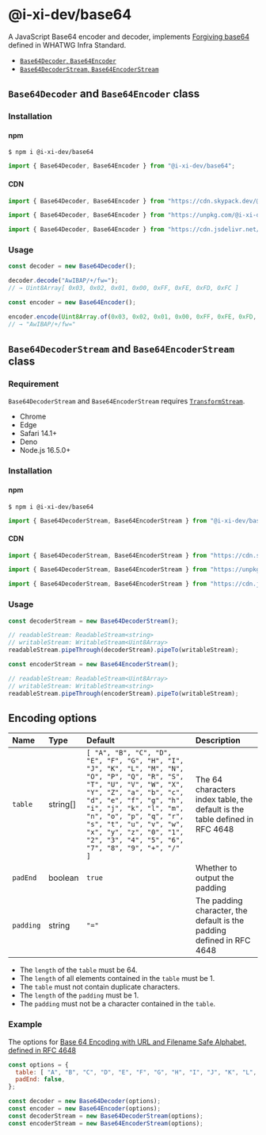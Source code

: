 # @i-xi-dev/base64

A JavaScript Base64 encoder and decoder, implements [Forgiving base64](https://infra.spec.whatwg.org/#forgiving-base64) defined in WHATWG Infra Standard.

- [`Base64Decoder`, `Base64Encoder`](#base64decoder-and-base64encoder-class)
- [`Base64DecoderStream`, `Base64EncoderStream`](#base64decoderstream-and-base64encoderstream-class)


## `Base64Decoder` and `Base64Encoder` class


### Installation

#### npm

```console
$ npm i @i-xi-dev/base64
```

```javascript
import { Base64Decoder, Base64Encoder } from "@i-xi-dev/base64";
```

#### CDN

```javascript
import { Base64Decoder, Base64Encoder } from "https://cdn.skypack.dev/@i-xi-dev/base64";
```

```javascript
import { Base64Decoder, Base64Encoder } from "https://unpkg.com/@i-xi-dev/base64/dist/index.js";
```

```javascript
import { Base64Decoder, Base64Encoder } from "https://cdn.jsdelivr.net/npm/@i-xi-dev/base64/dist/index.js";
```


### Usage

```javascript
const decoder = new Base64Decoder();

decoder.decode("AwIBAP/+/fw=");
// → Uint8Array[ 0x03, 0x02, 0x01, 0x00, 0xFF, 0xFE, 0xFD, 0xFC ]
```

```javascript
const encoder = new Base64Encoder();

encoder.encode(Uint8Array.of(0x03, 0x02, 0x01, 0x00, 0xFF, 0xFE, 0xFD, 0xFC));
// → "AwIBAP/+/fw="
```


## `Base64DecoderStream` and `Base64EncoderStream` class


### Requirement
`Base64DecoderStream` and `Base64EncoderStream` requires [`TransformStream`](https://developer.mozilla.org/en-US/docs/Web/API/TransformStream).

- Chrome
- Edge
- Safari 14.1+
- Deno
- Node.js 16.5.0+


### Installation

#### npm

```console
$ npm i @i-xi-dev/base64
```

```javascript
import { Base64DecoderStream, Base64EncoderStream } from "@i-xi-dev/base64/stream";
```

#### CDN

```javascript
import { Base64DecoderStream, Base64EncoderStream } from "https://cdn.skypack.dev/@i-xi-dev/base64/stream";
```

```javascript
import { Base64DecoderStream, Base64EncoderStream } from "https://unpkg.com/@i-xi-dev/base64/dist/stream/index.js";
```

```javascript
import { Base64DecoderStream, Base64EncoderStream } from "https://cdn.jsdelivr.net/npm/@i-xi-dev/base64/dist/stream/index.js";
```


### Usage

```javascript
const decoderStream = new Base64DecoderStream();

// readableStream: ReadableStream<string>
// writableStream: WritableStream<Uint8Array>
readableStream.pipeThrough(decoderStream).pipeTo(writableStream);
```

```javascript
const encoderStream = new Base64EncoderStream();

// readableStream: ReadableStream<Uint8Array>
// writableStream: WritableStream<string>
readableStream.pipeThrough(encoderStream).pipeTo(writableStream);
```


## Encoding options

| Name | Type | Default | Description |
| :--- | :--- | :--- | :--- |
| `table` | string[] | `[ "A", "B", "C", "D", "E", "F", "G", "H", "I", "J", "K", "L", "M", "N", "O", "P", "Q", "R", "S", "T", "U", "V", "W", "X", "Y", "Z", "a", "b", "c", "d", "e", "f", "g", "h", "i", "j", "k", "l", "m", "n", "o", "p", "q", "r", "s", "t", "u", "v", "w", "x", "y", "z", "0", "1", "2", "3", "4", "5", "6", "7", "8", "9", "+", "/" ]` | The 64 characters index table, the default is the table defined in RFC 4648 |
| `padEnd` | boolean | `true` | Whether to output the padding |
| `padding` | string | `"="` | The padding character, the default is the padding defined in RFC 4648 |

- The `length` of the `table` must be 64.
- The `length` of all elements contained in the `table` must be 1.
- The `table` must not contain duplicate characters.
- The `length` of the `padding` must be 1.
- The `padding` must not be a character contained in the `table`.

### Example

The options for [Base 64 Encoding with URL and Filename Safe Alphabet, defined in RFC 4648](https://datatracker.ietf.org/doc/html/rfc4648#section-5)
```javascript
const options = {
  table: [ "A", "B", "C", "D", "E", "F", "G", "H", "I", "J", "K", "L", "M", "N", "O", "P", "Q", "R", "S", "T", "U", "V", "W", "X", "Y", "Z", "a", "b", "c", "d", "e", "f", "g", "h", "i", "j", "k", "l", "m", "n", "o", "p", "q", "r", "s", "t", "u", "v", "w", "x", "y", "z", "0", "1", "2", "3", "4", "5", "6", "7", "8", "9", "-", "_" ],
  padEnd: false,
};

const decoder = new Base64Decoder(options);
const encoder = new Base64Encoder(options);
const decoderStream = new Base64DecoderStream(options);
const encoderStream = new Base64EncoderStream(options);
```
